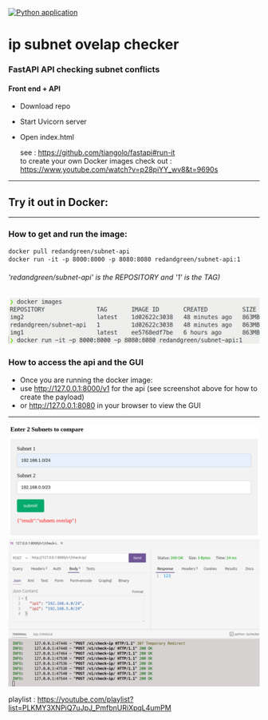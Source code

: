 [![Python application](https://github.com/RGGH/ip_checker/actions/workflows/python-app.yml/badge.svg)](https://github.com/RGGH/ip_checker/actions/workflows/python-app.yml)
<br>
# ip subnet ovelap checker
### FastAPI API checking subnet conflicts
#### Front end + API

* Download repo
* Start Uvicorn server
* Open index.html
  
  see : https://github.com/tiangolo/fastapi#run-it<br>
  to create your own Docker images check out : https://www.youtube.com/watch?v=p28piYY_wv8&t=9690s
---
## Try it out in Docker:
---
### How to get and run the image:
    docker pull redandgreen/subnet-api
    docker run -it -p 8000:8000 -p 8080:8080 redandgreen/subnet-api:1
###### 'redandgreen/subnet-api' is the REPOSITORY and '1' is the TAG)
![img](https://github.com/RGGH/ip_checker/blob/main/misc/docker_run.png) 
---
### How to access the api and the GUI
* Once you are running the docker image: 
* use http://127.0.0.1:8000/v1 for the api (see screenshot above for how to create the payload)
* or http://127.0.0.1:8080 in your browser to view the GUI 
---
![img1](https://github.com/RGGH/ip_checker/blob/main/misc/ssx.png)
![img](https://github.com/RGGH/ip_checker/blob/main/misc/screenshot.png)

playlist :  https://youtube.com/playlist?list=PLKMY3XNPiQ7uJpJ_PmfbnURiXpqL4umPM
